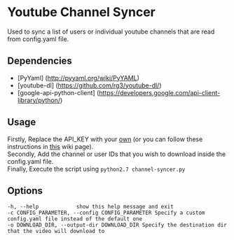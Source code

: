 # Youtube Channel Syncer
Used to sync a list of users or individual youtube channels that are read from config.yaml file.


## Dependencies
 * [PyYaml] (http://pyyaml.org/wiki/PyYAML)
 * [youtube-dl] (https://github.com/rg3/youtube-dl/)
 * [google-api-python-client] (https://developers.google.com/api-client-library/python/)
  

## Usage
 Firstly, Replace the API_KEY with your [own](https://developers.google.com/youtube/v3/getting-started#before-you-start) (or you can follow these instructions in [this](https://github.com/R4md4c/youtube-channel-syncer/wiki/Steps-to-generate-an-API-key-for-the-Youtube-API) wiki page).  
 Secondly, Add the channel or user IDs that you wish to download inside the config.yaml file.  
 Finally, Execute the script using `python2.7 channel-syncer.py`  


## Options
    -h, --help            show this help message and exit
    -c CONFIG_PARAMETER, --config CONFIG_PARAMETER Specify a custom config.yaml file instead of the default one
    -o DOWNLOAD_DIR, --output-dir DOWNLOAD_DIR Specify the destination dir that the video will download to